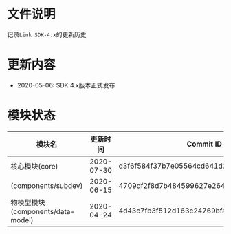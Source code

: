 # 文件说明

记录`Link SDK-4.x`的更新历史

# 更新内容

+ 2020-05-06: SDK 4.x版本正式发布

# 模块状态


| 模块名                              | 更新时间    | Commit ID
|-------------------------------------|-------------|---------------------------------------------
| 核心模块(core)                      | 2020-07-30  | d3f6f584f37b7e05564cd641d2a015c252cdbf9a
| (components/subdev)                 | 2020-06-15  | 4709df2f8d7b484599627e2644c646e859d90ad8
| 物模型模块(components/data-model)   | 2020-04-24  | 4d43c7fb3f512d163c24769bfa909bb82de6007a



